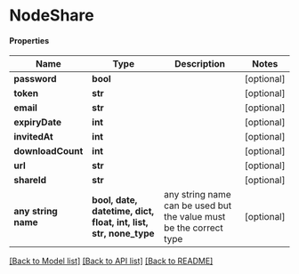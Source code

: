 # NodeShare

#### Properties
Name | Type | Description | Notes
------------ | ------------- | ------------- | -------------
**password** | **bool** |  | [optional] 
**token** | **str** |  | [optional] 
**email** | **str** |  | [optional] 
**expiryDate** | **int** |  | [optional] 
**invitedAt** | **int** |  | [optional] 
**downloadCount** | **int** |  | [optional] 
**url** | **str** |  | [optional] 
**shareId** | **str** |  | [optional] 
**any string name** | **bool, date, datetime, dict, float, int, list, str, none_type** | any string name can be used but the value must be the correct type | [optional]

[[Back to Model list]](../README.md#documentation-for-models) [[Back to API list]](../README.md#documentation-for-api-endpoints) [[Back to README]](../README.md)

